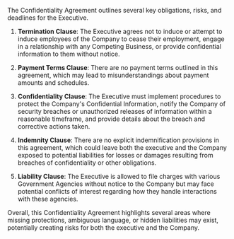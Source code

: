 The Confidentiality Agreement outlines several key obligations, risks, and deadlines for the Executive. 

1. **Termination Clause**: The Executive agrees not to induce or attempt to induce employees of the Company to cease their employment, engage in a relationship with any Competing Business, or provide confidential information to them without notice.

2. **Payment Terms Clause**: There are no payment terms outlined in this agreement, which may lead to misunderstandings about payment amounts and schedules.

3. **Confidentiality Clause**: The Executive must implement procedures to protect the Company's Confidential Information, notify the Company of security breaches or unauthorized releases of information within a reasonable timeframe, and provide details about the breach and corrective actions taken.

4. **Indemnity Clause**: There are no explicit indemnification provisions in this agreement, which could leave both the executive and the Company exposed to potential liabilities for losses or damages resulting from breaches of confidentiality or other obligations.

5. **Liability Clause**: The Executive is allowed to file charges with various Government Agencies without notice to the Company but may face potential conflicts of interest regarding how they handle interactions with these agencies.

Overall, this Confidentiality Agreement highlights several areas where missing protections, ambiguous language, or hidden liabilities may exist, potentially creating risks for both the executive and the Company.